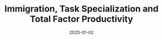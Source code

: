 ---
title: "Immigration, Task Specialization and Total Factor Productivity"
collection: publications
category: work_in_progress
permalink: /publication/ImmigrationTfp
date: 2025-01-02
slidesurl: 'https://robert-t-remuszka.github.io/files/Immigration_TFP_Slides.pdf'
paperurl: #'http://academicpages.github.io/files/paper3.pdf'
gitrepo: 'https://github.com/Robert-T-Remuszka/ImmigrationTfp'
---